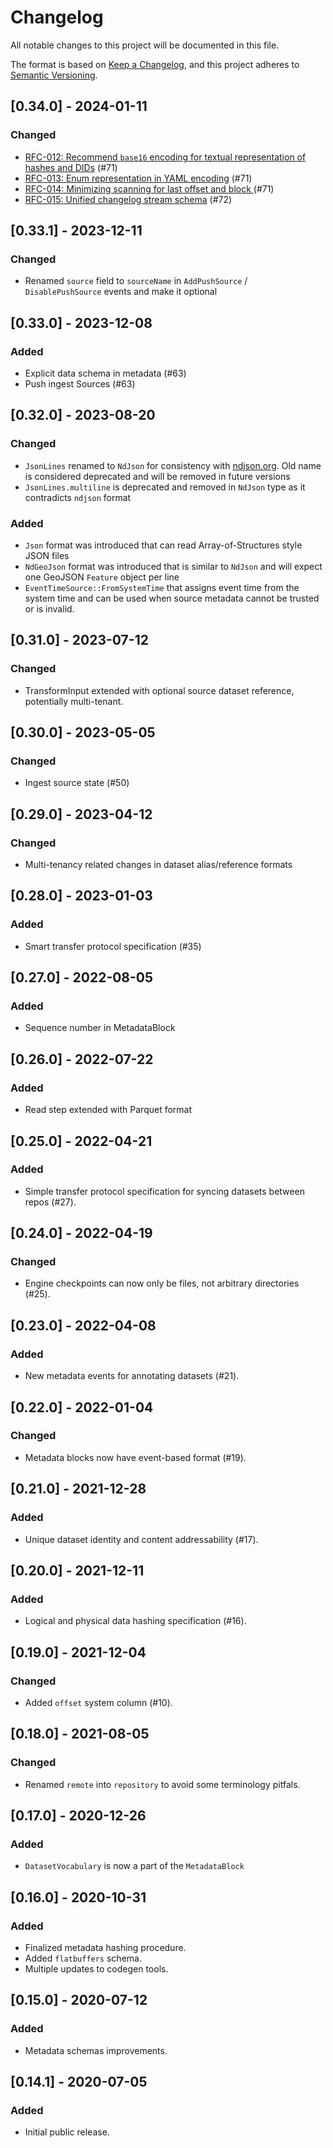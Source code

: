 # Changelog
All notable changes to this project will be documented in this file.

The format is based on [Keep a Changelog](https://keepachangelog.com/en/1.0.0/),
and this project adheres to [Semantic Versioning](https://semver.org/spec/v2.0.0.html).

## [0.34.0] - 2024-01-11
### Changed
- [RFC-012: Recommend `base16` encoding for textual representation of hashes and DIDs](rfcs/012-recommend-base16-encoding.md) (#71)
- [RFC-013: Enum representation in YAML encoding](rfcs/013-yaml-enum-representation.md) (#71)
- [RFC-014: Minimizing scanning for last offset and block ](rfcs/014-minimize-offset-scanning.md) (#71)
- [RFC-015: Unified changelog stream schema](rfcs/015-unified-changelog-stream-schema.md) (#72)

## [0.33.1] - 2023-12-11
### Changed
- Renamed `source` field to `sourceName` in `AddPushSource` / `DisablePushSource` events and make it optional

## [0.33.0] - 2023-12-08
### Added
- Explicit data schema in metadata (#63)
- Push ingest Sources (#63)

## [0.32.0] - 2023-08-20
### Changed
- `JsonLines` renamed to `NdJson` for consistency with [ndjson.org](http://ndjson.org). Old name is considered deprecated and will be removed in future versions
- `JsonLines.multiline` is deprecated and removed in `NdJson` type as it contradicts `ndjson` format
### Added
- `Json` format was introduced that can read Array-of-Structures style JSON files
- `NdGeoJson` format was introduced that is similar to `NdJson` and will expect one GeoJSON `Feature` object per line
- `EventTimeSource::FromSystemTime` that assigns event time from the system time and can be used when source metadata cannot be trusted or is invalid.

## [0.31.0] - 2023-07-12
### Changed
- TransformInput extended with optional source dataset reference, potentially multi-tenant.

## [0.30.0] - 2023-05-05
### Changed
- Ingest source state (#50)

## [0.29.0] - 2023-04-12
### Changed
- Multi-tenancy related changes in dataset alias/reference formats 

## [0.28.0] - 2023-01-03
### Added
- Smart transfer protocol specification (#35)

## [0.27.0] - 2022-08-05
### Added
- Sequence number in MetadataBlock

## [0.26.0] - 2022-07-22
### Added
- Read step extended with Parquet format

## [0.25.0] - 2022-04-21
### Added
- Simple transfer protocol specification for syncing datasets between repos (#27).

## [0.24.0] - 2022-04-19
### Changed
- Engine checkpoints can now only be files, not arbitrary directories (#25).

## [0.23.0] - 2022-04-08
### Added
- New metadata events for annotating datasets (#21).

## [0.22.0] - 2022-01-04
### Changed
- Metadata blocks now have event-based format (#19).

## [0.21.0] - 2021-12-28
### Added
- Unique dataset identity and content addressability (#17).

## [0.20.0] - 2021-12-11
### Added
- Logical and physical data hashing specification (#16).

## [0.19.0] - 2021-12-04
### Changed
- Added `offset` system column (#10).

## [0.18.0] - 2021-08-05
### Changed
- Renamed `remote` into `repository` to avoid some terminology pitfals.

## [0.17.0] - 2020-12-26
### Added
- `DatasetVocabulary` is now a part of the `MetadataBlock`

## [0.16.0] - 2020-10-31
### Added
- Finalized metadata hashing procedure.
- Added `flatbuffers` schema.
- Multiple updates to codegen tools.

## [0.15.0] - 2020-07-12
### Added
- Metadata schemas improvements.

## [0.14.1] - 2020-07-05
### Added
- Initial public release.
